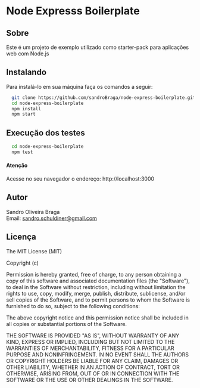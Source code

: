 # Node Expresss Boilerplate


## Sobre
Este é um projeto de exemplo utilizado como starter-pack para aplicações web com Node.js 

## Instalando
Para instalá-lo em sua máquina faça os comandos a seguir:

``` bash
  git clone https://github.com/sandroBraga/node-express-boilerplate.git
  cd node-express-boilerplate
  npm install
  npm start
```

## Execução dos testes

``` bash
  cd node-express-boilerplate
  npm test
```

#### Atenção

Acesse no seu navegador o endereço: http://localhost:3000

## Autor
Sandro Oliveira Braga <BR>
Email: <sandro.schuldiner@gmail.com>

## Licença

The MIT License (MIT)

Copyright (c)

Permission is hereby granted, free of charge, to any person obtaining a copy
of this software and associated documentation files (the "Software"), to deal
in the Software without restriction, including without limitation the rights
to use, copy, modify, merge, publish, distribute, sublicense, and/or sell
copies of the Software, and to permit persons to whom the Software is
furnished to do so, subject to the following conditions:

The above copyright notice and this permission notice shall be included in
all copies or substantial portions of the Software.

THE SOFTWARE IS PROVIDED "AS IS", WITHOUT WARRANTY OF ANY KIND, EXPRESS OR
IMPLIED, INCLUDING BUT NOT LIMITED TO THE WARRANTIES OF MERCHANTABILITY,
FITNESS FOR A PARTICULAR PURPOSE AND NONINFRINGEMENT. IN NO EVENT SHALL THE
AUTHORS OR COPYRIGHT HOLDERS BE LIABLE FOR ANY CLAIM, DAMAGES OR OTHER
LIABILITY, WHETHER IN AN ACTION OF CONTRACT, TORT OR OTHERWISE, ARISING FROM,
OUT OF OR IN CONNECTION WITH THE SOFTWARE OR THE USE OR OTHER DEALINGS IN
THE SOFTWARE.
